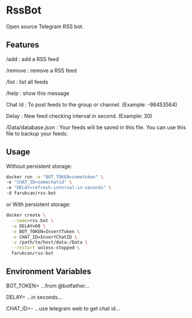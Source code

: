 # RssBot

Open source Telegram RSS bot.

## Features

/add <name> <url> : add a RSS feed 

/remove <name> : remove a RSS feed 

/list : list all feeds 

/help : show this message 

Chat Id : To post feeds to the group or channel. (Example: -98453564)

Delay : New feed checking interval in second. (Example: 30)

/Data/database.json : Your feeds will be saved in this file. You can use this file to backup your feeds.

## Usage

Without persistent storage:

```bash
docker run -e "BOT_TOKEN=sometoken" \
-e "CHAT_ID=somechatid" \
-e "DELAY=refresh-interval-in-seconds" \
-d farukcan/rss-bot
```

or With persistent storage:

```bash
docker create \
  --name=rss.bot \
  -e DELAY=60 \
  -e BOT_TOKEN=InsertToken \
  -e CHAT_ID=InsertChatID \
  -v /path/to/host/data:/Data \
  --restart unless-stopped \
  farukcan/rss-bot
```

## Environment Variables

BOT_TOKEN= ...from @botfather...

DELAY= ...in seconds...

CHAT_ID=- ...use telegram web to get chat id...


